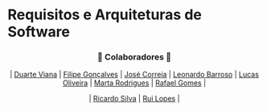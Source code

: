 # Requisitos e Arquiteturas de Software

<h3 align="center">🚀 Colaboradores 🚀</h3>

<div align="center">
  
| [Duarte Viana](https://github.com/dvianaa) | [Filipe Gonçalves](https://github.com/Fikiling) | [José Correia](https://github.com/Ze-Limao) | [Leonardo Barroso](https://github.com/Leonardo-flb) | [Lucas Oliveira](https://github.com/LucasOli20) | [Marta Rodrigues](https://github.com/MartaRodrigues03) | [Rafael Gomes](https://github.com/RafaGomes1) |
</div>

<div align="center">
  
| [Ricardo Silva](https://github.com/RSs22) | [Rui Lopes](https://github.com/ruilopesm) |
</div>
